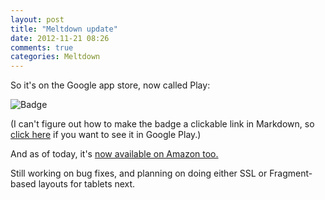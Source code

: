 ```yaml
---
layout: post
title: "Meltdown update"
date: 2012-11-21 08:26
comments: true
categories: Meltdown
---
```


So it's on the Google app store, now called Play:

![Badge](http://developer.android.com/images/brand/en_app_rgb_wo_60.png)

(I can't figure out how to make the badge a clickable link in Markdown, so [click here](http://play.google.com/store/apps/details?id=net.phfactor.meltdown") if you want to see it in Google Play.)

And as of today, it's [now available on Amazon too.](http://www.amazon.com/gp/product/B00A1CUBCY)

Still working on bug fixes, and planning on doing either SSL or Fragment-based layouts for tablets next.